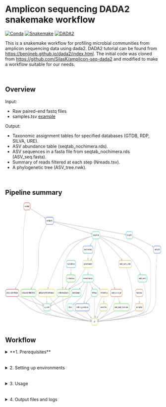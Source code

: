 
# Amplicon sequencing DADA2 snakemake workflow

[![Conda](https://img.shields.io/badge/conda-v4.14.0-lightgrey)](https://docs.conda.io/en/latest/)
[![Snakemake](https://img.shields.io/badge/snakemake-7.21.0.1-blue)](https://snakemake.bitbucket.io)
[![DADA2](https://img.shields.io/badge/DADA2-v1.26.0-orange)](https://benjjneb.github.io/dada2/index.html)


This is a snakemake workflow for profiling microbial communities from amplicon sequencing
data using dada2. DADA2 tutorial can be found from https://benjjneb.github.io/dada2/index.html. The initial code was cloned from https://github.com/SilasK/amplicon-seq-dada2 and modified to make a workflow suitable for our needs.

<br>

## Overview

Input: 
* Raw paired-end fastq files
* samples.tsv [example](example_files/samples.tsv)

Output:

* Taxonomic assignment tables for specified databases (GTDB, RDP, SILVA, URE).
* ASV abundance table (seqtab_nochimera.rds).
* ASV sequences in a fasta file from seqtab_nochimera.rds (ASV_seq.fasta).
* Summary of reads filtered at each step (Nreads.tsv).
* A phylogenetic tree (ASV_tree.nwk).

<br> 

## Pipeline summary

<img src="rulegraph.png" width="700" height="400">

<br> 

## Workflow

<details>
<summary> **1. Prerequisites** </summary>
<br> 
Please install the following tools before running this workflow.

conda (miniconda): https://conda.io/projects/conda/en/stable/user-guide/install/linux.html

snakemake: https://snakemake.readthedocs.io/en/stable/getting_started/installation.html

</details>

<br> 
<br> 

<details>
<summary> 2. Setting up environments </summary>
<br> 
Next we need to set up a few environments to use in different steps of the pipeline.

#### 2.1. dada2 environment

To install r and dada2:

```bash
conda create -n dada2 -c conda-forge -c bioconda -c defaults --override-channels bioconductor-dada2
```

To activate the environment and install the required packages (gridExtra, ggplot2, DECIPHER, Biostrings, limma) locally in R:

```bash
conda activate dada2
(dada2) [username@hostname ~]$ R
install.packages("gridExtra")


install.packages("ggplot2")


if (!require("BiocManager", quietly = TRUE))
    install.packages("BiocManager")
BiocManager::install("DECIPHER")


BiocManager::install("Biostrings")

BiocManager::install("limma")

q() #to quit R
conda deactivate
```

#### 2.2. QC environment

To install fastqc, multiQC, cutadapt, and seqkit tools for quality control in a new environment:

```bash
conda create --name QC
conda activate QC
conda install -c bioconda fastqc
conda install -c anaconda pip
pip install multiqc
conda install -c bioconda cutadapt
conda install -c bioconda seqkit
conda deactivate
```

#### 2.3 fastree_mafft environment 

To create an environment for generating a phylogenetic tree and a fasta file of ASVs:

```bash
conda create -n fastree_mafft
conda activate fastree_mafft
conda install -c bioconda fasttree
conda deactivate
```

#### 2.4 rmd environment

```bash
conda create -n rmd
conda activate rmd
conda install -c conda-forge r-base

(dada2) [username@hostname ~]$ R
install.packages('DT')
install.packages("ggplot2")
install.packages("dplyr")

q() #to quit R

conda deactivate
```

</details>

<br> 
<br> 

<details>
<summary> 3. Usage </summary>
<br> 
Then please follow these steps to set up and run the pipeline.

#### 3.1 Make sure that all the environments are set up and required packages are installed.

#### 3.2 Navigate to your project directory and clone this repository into that directory using the following command:

```bash
git clone https://github.com/IMCBioinformatics/dada2_snakemake_workflow.git
```

#### 3.3 Use prepare.py script to generate the samples.tsv file as an input for this pipeline using the following command: 

```<DIR>``` is the location of the raw fastq files.

```bash
python utils/scripts/common/prepare.py <DIR>
```

#### 3.4 Make sure to configure the config.yaml file.

##### 3.4.1 modifying pipeline parameters:
  - path of the input directory
  - name and path of the output directory
  - Forward and reverse reads format

##### 3.4.2 modifying QC parameters:
  - primer sequences (if they are sequenced)
  - primer removal and quality trimming values
  
##### 3.4.3 modifying dada2 parameters:
  - DADA2 filter and trim thresholds
  - chimera removal method
  - number of reads for error rate learning

#### 3.5 Download the taxonomy databases from http://www2.decipher.codes/Downloads.html that you plan to use in utils/databases/ and consequently set the path for them in the config file.

#### 3.6 Once confident with all the parameters first run the snakemake dry run command to make sure that pipeline is working.
 
 ```bash
 snakemake -np
 ```
Then snakemake can be executed by the following bash script:
 
 ```bash
 sbatch dada2_sbatch.sh
 ```
</details>

<br> 
<br> 

<details>
<summary> 4. Output files and logs </summary>
<br> 
To make sure that the pipeline is run completely, we need to check the log and output files.

#### 4.1 Log files
All logs are placed in the logs directory. 
A copy of all snakemake files and logs will be copied to the output directory (output/snakemake_files/) as well to avoid rewritting them by upcoming re-runs.

#### 4.2 Important result files:
##### 4.2.1 output/dada2
   - seqtab_nochimeras.rds
   - Nreads.tsv
##### 4.2.2 output/taxonomy
   - ```<DATABASE>```.tsv
##### 4.2.3 output/phylogeny    
   - ASV_seq.fasta
   - ASV_tree.nwk
##### 4.2.4 output/QC_html_report
   - qc_report.html
</details>
